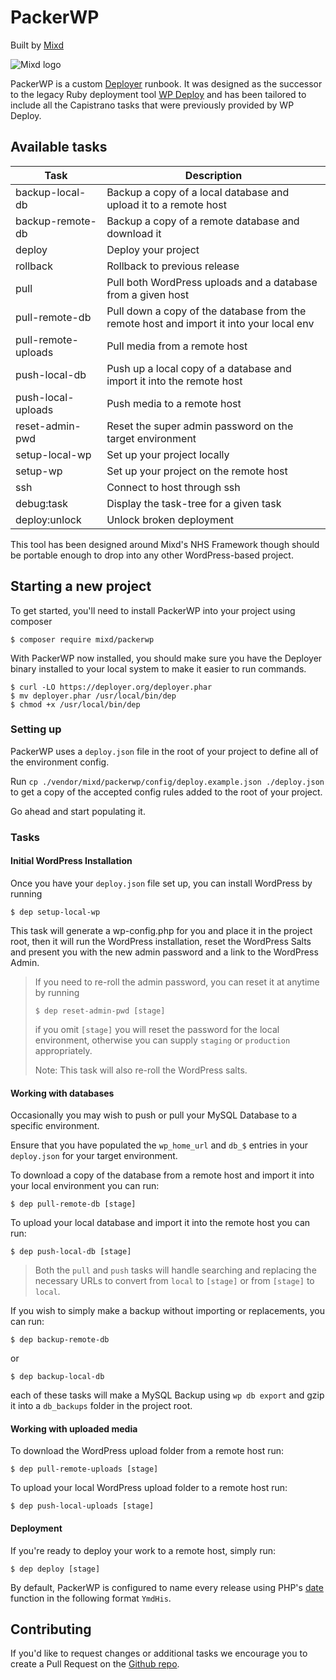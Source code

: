 # PackerWP

Built by [Mixd](https://github.com/Mixd/)

![Mixd logo](https://avatars1.githubusercontent.com/u/2025589?s=75 "Mixd - World Class Web Design")

PackerWP is a custom [Deployer](https://deployer.org/) runbook. It was designed as the successor to the legacy Ruby
deployment tool [WP Deploy](https://github.com/mixd/wp-deploy) and has been tailored to include all the Capistrano
tasks that were previously provided by WP Deploy.

## Available tasks

| Task                   | Description                                                                             |
|------------------------|-----------------------------------------------------------------------------------------|
| backup-local-db        | Backup a copy of a local database and upload it to a remote host                        |
| backup-remote-db       | Backup a copy of a remote database and download it                                      |
| deploy                 | Deploy your project                                                                     |
| rollback               | Rollback to previous release                                                            |
| pull                   | Pull both WordPress uploads and a database from a given host                            |
| pull-remote-db         | Pull down a copy of the database from the remote host and import it into your local env |
| pull-remote-uploads    | Pull media from a remote host                                                           |
| push-local-db          | Push up a local copy of a database and import it into the remote host                   |
| push-local-uploads     | Push media to a remote host                                                             |
| reset-admin-pwd        | Reset the super admin password on the target environment                                |
| setup-local-wp         | Set up your project locally                                                             |
| setup-wp               | Set up your project on the remote host                                                  |
| ssh                    | Connect to host through ssh                                                             |
| debug:task             | Display the task-tree for a given task                                                  |
| deploy:unlock          | Unlock broken deployment                                                                |

This tool has been designed around Mixd's NHS Framework though should be portable enough to drop into any other
WordPress-based project.

## Starting a new project

To get started, you'll need to install PackerWP into your project using composer

```
$ composer require mixd/packerwp
```

With PackerWP now installed, you should make sure you have the Deployer binary installed to your local system to make it easier
to run commands.

```
$ curl -LO https://deployer.org/deployer.phar
$ mv deployer.phar /usr/local/bin/dep
$ chmod +x /usr/local/bin/dep
```


### Setting up

PackerWP uses a `deploy.json` file in the root of your project to define all of the environment config.

Run `cp ./vendor/mixd/packerwp/config/deploy.example.json ./deploy.json` to get a copy of the accepted config rules added to the root of your project.

Go ahead and start populating it.

### Tasks

#### Initial WordPress Installation
Once you have your `deploy.json` file set up, you can install WordPress by running

```
$ dep setup-local-wp
```

This task will generate a wp-config.php for you and place it in the project root, then it will run the WordPress installation, reset the WordPress Salts and present you with the new admin password and a link to the WordPress Admin.

>If you need to re-roll the admin password, you can reset it at anytime by running
>
>`$ dep reset-admin-pwd [stage]`
>
> if you omit `[stage]` you will reset the password for the local environment, otherwise you can supply `staging` or
`production` appropriately.
>
>Note: This task will also re-roll the WordPress salts.

#### Working with databases

Occasionally you may wish to push or pull your MySQL Database to a specific environment.

Ensure that you have populated the `wp_home_url` and `db_$` entries in your `deploy.json` for your target environment.

To download a copy of the database from a remote host and import it into your local environment you can run:
```
$ dep pull-remote-db [stage]
```

To upload your local database and import it into the remote host you can run:
```
$ dep push-local-db [stage]
```
>Both the `pull` and `push` tasks will handle searching and replacing the necessary URLs to convert from `local` to
`[stage]` or from `[stage]` to `local`.

If you wish to simply make a backup without importing or replacements, you can run:
```
$ dep backup-remote-db
```
or
```
$ dep backup-local-db
```
each of these tasks will make a MySQL Backup using `wp db export` and gzip it into a `db_backups` folder in the project root.

#### Working with uploaded media

To download the WordPress upload folder from a remote host run:
```
$ dep pull-remote-uploads [stage]
```

To upload your local WordPress upload folder to a remote host run:
```
$ dep push-local-uploads [stage]
```

#### Deployment

If you're ready to deploy your work to a remote host, simply run:
```
$ dep deploy [stage]
```

By default, PackerWP is configured to name every release using PHP's
[date](https://www.php.net/manual/en/function.date.php) function in the following format `YmdHis`.

## Contributing

If you'd like to request changes or additional tasks we encourage you to create a Pull Request on the
[Github repo](https://github.com/mixd/packerwp).
